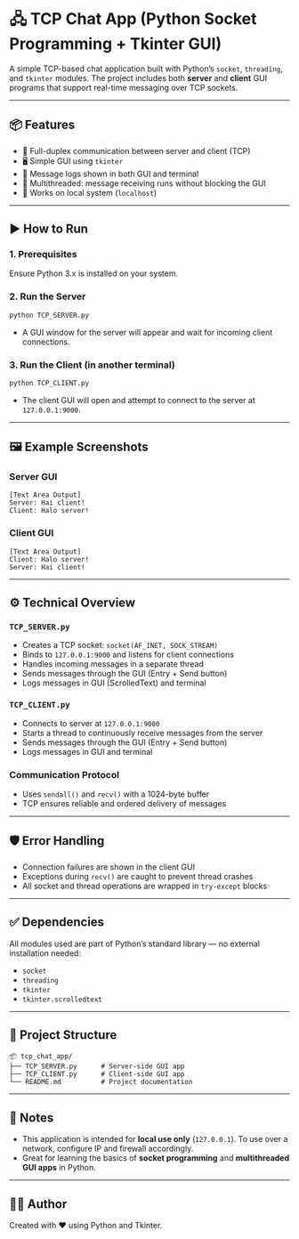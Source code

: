 
# 🖧 TCP Chat App (Python Socket Programming + Tkinter GUI)

A simple TCP-based chat application built with Python’s `socket`, `threading`, and `tkinter` modules. The project includes both **server** and **client** GUI programs that support real-time messaging over TCP sockets.

---

## 📦 Features

- 🔁 Full-duplex communication between server and client (TCP)
- 🖥️ Simple GUI using `tkinter`
- 📝 Message logs shown in both GUI and terminal
- 🔄 Multithreaded: message receiving runs without blocking the GUI
- 🧪 Works on local system (`localhost`)

---

## ▶️ How to Run

### 1. Prerequisites

Ensure Python 3.x is installed on your system.

### 2. Run the Server

```bash
python TCP_SERVER.py
```

- A GUI window for the server will appear and wait for incoming client connections.

### 3. Run the Client (in another terminal)

```bash
python TCP_CLIENT.py
```

- The client GUI will open and attempt to connect to the server at `127.0.0.1:9000`.

---

## 🖼️ Example Screenshots

### Server GUI
```
[Text Area Output]
Server: Hai client!
Client: Halo server!
```

### Client GUI
```
[Text Area Output]
Client: Halo server!
Server: Hai client!
```

---

## ⚙️ Technical Overview

### `TCP_SERVER.py`
- Creates a TCP socket: `socket(AF_INET, SOCK_STREAM)`
- Binds to `127.0.0.1:9000` and listens for client connections
- Handles incoming messages in a separate thread
- Sends messages through the GUI (Entry + Send button)
- Logs messages in GUI (ScrolledText) and terminal

### `TCP_CLIENT.py`
- Connects to server at `127.0.0.1:9000`
- Starts a thread to continuously receive messages from the server
- Sends messages through the GUI (Entry + Send button)
- Logs messages in GUI and terminal

### Communication Protocol
- Uses `sendall()` and `recv()` with a 1024-byte buffer
- TCP ensures reliable and ordered delivery of messages

---

## 🛡️ Error Handling

- Connection failures are shown in the client GUI
- Exceptions during `recv()` are caught to prevent thread crashes
- All socket and thread operations are wrapped in `try-except` blocks

---

## ✅ Dependencies

All modules used are part of Python’s standard library — no external installation needed:

- `socket`
- `threading`
- `tkinter`
- `tkinter.scrolledtext`

---

## 📁 Project Structure

```
📦 tcp_chat_app/
├── TCP_SERVER.py      # Server-side GUI app
├── TCP_CLIENT.py      # Client-side GUI app
└── README.md          # Project documentation
```

---

## 📌 Notes

- This application is intended for **local use only** (`127.0.0.1`). To use over a network, configure IP and firewall accordingly.
- Great for learning the basics of **socket programming** and **multithreaded GUI apps** in Python.

---

## 🧑‍💻 Author

Created with ❤️ using Python and Tkinter.
